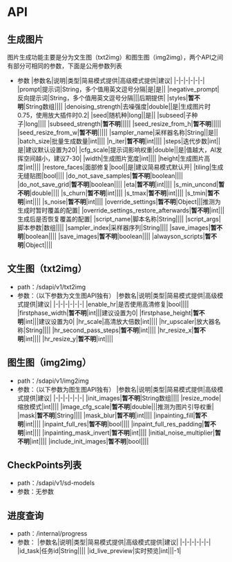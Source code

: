 # API
## 生成图片
图片生成功能主要是分为文生图（txt2img）和图生图（img2img），两个API之间有部分可相同的参数，下面是公用参数列表
- 参数
  |参数名|说明|类型|简易模式提供|高级模式提供|建议|
  |-|-|-|-|-|-|
  |prompt|提示词|String，多个值用英文逗号分隔|是|是||
  |negative_prompt|反向提示词|String，多个值用英文逗号分隔|||后期提供|
  |styles|**暂不明**|String数组||||
  |denoising_strength|去噪强度|double||是|生成图片时0.75，使用放大插件时0.2|
  |seed|随机种|long||是||
  |subseed|子种子|long||||
  |subseed_strength|**暂不明**|||||
  |seed_resize_from_h|**暂不明**|||||
  |seed_resize_from_w|**暂不明**|||||
  |sampler_name|采样器名称|String||是||
  |batch_size|批量生成数量|int||||
  |n_iter|**暂不明**|int||||
  |steps|迭代步数|int||是|建议默认设置为20|
  |cfg_scale|提示词影响权重|double||是|值越大，AI发挥空间越小，建议7-30|
  |width|生成图片宽度|int||||
  |height|生成图片高度|int||||
  |restore_faces|面部修复|bool||是|建议简易模式默认开|
  |tiling|生成无缝贴图|bool||||
  |do_not_save_samples|**暂不明**|boolean||||
  |do_not_save_grid|**暂不明**|boolean||||
  |eta|**暂不明**|int||||
  |s_min_uncond|**暂不明**|double||||
  |s_churn|**暂不明**|int||||
  |s_tmax|**暂不明**|int||||
  |s_tmin|**暂不明**|int||||
  |s_noise|**暂不明**|int||||
  |override_settings|**暂不明**|Object|||推测为生成时暂时覆盖的配置|
  |override_settings_restore_afterwards|**暂不明**|int|||生成后是否恢复覆盖的配置|
  |script_name|脚本名称|String||||
  |script_args|脚本参数|数组||||
  |sampler_index|采样器序列|String||||
  |save_images|**暂不明**|boolean||||
  |save_images|**暂不明**|boolean||||
  |alwayson_scripts|**暂不明**|Object||||

## 文生图（txt2img）
- path：/sdapi/v1/txt2img
- 参数：（以下参数为文生图API独有）
  |参数名|说明|类型|简易模式提供|高级模式提供|建议|
  |-|-|-|-|-|-|
  |enable_hr|是否使用高清修复|bool||||
  |firstphase_width|**暂不明**|int|||建议设置为0|
  |firstphase_height|**暂不明**|int|||建议设置为0|
  |hr_scale|高清放大倍数|int||||
  |hr_upscaler|放大器名称|String||||
  |hr_second_pass_steps|**暂不明**|int||||
  |hr_resize_x|**暂不明**|int||||
  |hr_resize_y|**暂不明**|int||||

## 图生图（img2img）
- path：/sdapi/v1/img2img
- 参数：（以下参数为图生图API独有）
  |参数名|说明|类型|简易模式提供|高级模式提供|建议|
  |-|-|-|-|-|-|
  |init_images|**暂不明**|String数组||||
  |resize_mode|缩放模式|int||||
  |image_cfg_scale|**暂不明**|double|||推测为图片引导权重|
  |mask|**暂不明**|String||||
  |mask_blur|**暂不明**|int||||
  |inpainting_fill|**暂不明**|int||||
  |inpaint_full_res|**暂不明**|bool||||
  |inpaint_full_res_padding|**暂不明**|int||||
  |inpainting_mask_invert|**暂不明**|int||||
  |initial_noise_multiplier|**暂不明**|int||||
  |include_init_images|**暂不明**|bool||||

## CheckPoints列表
- path：/sdapi/v1/sd-models
- 参数：无参数

## 进度查询
- path：/internal/progress
- 参数：
  |参数名|说明|类型|简易模式提供|高级模式提供|建议|
  |-|-|-|-|-|-|
  |id_task|任务id|String||||
  |id_live_preview|实时预览|int|||-1|

